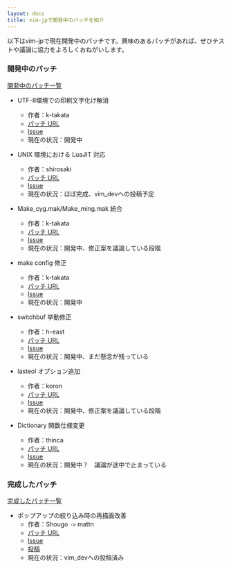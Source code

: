 ```yaml
---
layout: docs
title: vim-jpで開発中のパッチを紹介
---
```


以下はvim-jpで現在開発中のパッチです。興味のあるパッチがあれば、ぜひテストや議論に協力をよろしくおねがいします。

### 開発中のパッチ
[開発中のパッチ一覧](https://github.com/vim-jp/issues/issues?labels=status%2Fpatched&page=1&state=open)


* UTF-8環境での印刷文字化け解消
  - 作者：k-takata
  - [パッチ URL](https://bitbucket.org/k_takata/vim-win32-mq/src/tip/fix-windows-printing.patch?at=default)
  - [Issue](https://github.com/vim-jp/issues/issues/408)
  - 現在の状況：開発中


* UNIX 環境における LuaJIT 対応
  - 作者：shirosaki
  - [パッチ URL](https://gist.github.com/shirosaki/5663617)
  - [Issue](https://github.com/vim-jp/issues/issues/348)
  - 現在の状況：ほぼ完成、vim\_devへの投稿予定


* Make\_cyg.mak/Make\_ming.mak 統合
  - 作者：k-takata
  - [パッチ URL](https://gist.github.com/k-takata/5018169)
  - [Issue](https://github.com/vim-jp/issues/issues/314)
  - 現在の状況：開発中、修正案を議論している段階


* make config 修正
  - 作者：k-takata
  - [パッチ URL](https://bitbucket.org/k_takata/vim-cygwin-linux-mq/src/tip/fix-make-config.patch)
  - [Issue](https://github.com/vim-jp/issues/issues/280)
  - 現在の状況：開発中


* switchbuf 挙動修正
  - 作者：h-east
  - [パッチ URL](https://github.com/vim-jp/issues/issues/162#issuecomment-5534773)
  - [Issue](https://github.com/vim-jp/issues/issues/162)
  - 現在の状況：開発中、まだ懸念が残っている


* lasteol オプション追加
  - 作者：koron
  - [パッチ URL](https://gist.github.com/3260998)
  - [Issue](https://github.com/vim-jp/issues/issues/152)
  - 現在の状況：開発中、修正案を議論している段階


* Dictionary 関数仕様変更
  - 作者：thinca
  - [パッチ URL](https://github.com/vim-jp/issues/issues/63#issuecomment-11980700)
  - [Issue](https://github.com/vim-jp/issues/issues/63)
  - 現在の状況：開発中？　議論が途中で止まっている


### 完成したパッチ
[完成したパッチ一覧](https://github.com/vim-jp/issues/issues?labels=status%2Fsent+patch&page=1&state=open)

* ポップアップの絞り込み時の再描画改善
  - 作者：Shougo `->` mattn
  - [パッチ URL](https://gist.github.com/Shougo/5743202)
  - [Issue](https://github.com/vim-jp/issues/issues/401)
  - [投稿](https://groups.google.com/d/msg/vim_dev/kFmrNmdnpSs/GMCMHodLflEJ)
  - 現在の状況：vim\_devへの投稿済み


